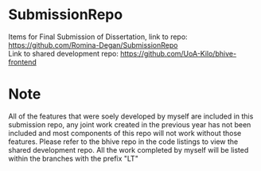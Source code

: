 # SubmissionRepo
Items for Final Submission of Dissertation, link to repo:
https://github.com/Romina-Degan/SubmissionRepo <br />
Link to shared development repo: https://github.com/UoA-Kilo/bhive-frontend

# Note
All of the features that were soely developed by myself are included in this submission repo, any joint work created in the previous year has not been included and most components of this repo will not work without those features. Please refer to the bhive repo in the code listings to view the shared development repo. All the work completed by myself will be listed within the branches with the prefix "LT"
